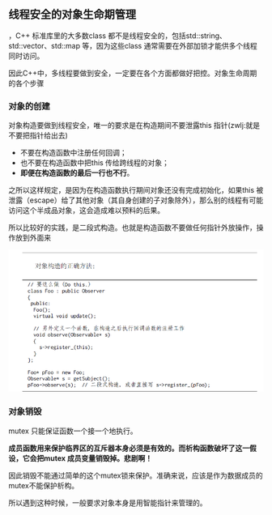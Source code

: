 ## 线程安全的对象生命期管理

，C++ 标准库里的大多数class 都不是线程安全的，包括std::string、std::vector、std::map 等，因为这些class 通常需要在外部加锁才能供多个线程同时访问。

因此C++中，多线程要做到安全，一定要在各个方面都做好把控。对象生命周期的各个步骤

### 对象的创建
对象构造要做到线程安全，唯一的要求是在构造期间不要泄露this 指针(zwlj:就是不要把指针给出去)

 - 不要在构造函数中注册任何回调；
 - 也不要在构造函数中把this 传给跨线程的对象；
 - **即便在构造函数的最后一行也不行**。

之所以这样规定，是因为在构造函数执行期间对象还没有完成初始化，如果this
被泄露（escape）给了其他对象（其自身创建的子对象除外），那么别的线程有可能
访问这个半成品对象，这会造成难以预料的后果。

所以比较好的实践，是二段式构造。也就是构造函数不要做任何指针外放操作，操作放到外面来

![](image/cppserver0.png)

### 对象销毁
mutex 只能保证函数一个接一个地执行。

**成员函数用来保护临界区的互斥器本身必须是有效的。而析构函数破坏了这一假设，它会把mutex 成员变量销毁掉。悲剧啊！**

因此销毁不能通过简单的这个mutex锁来保护。准确来说，应该是作为数据成员的mutex不能保护析构。

所以遇到这种时候，一般要求对象本身是用智能指针来管理的。